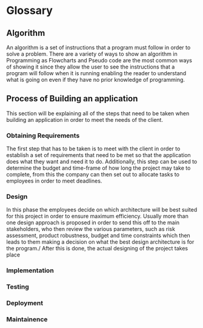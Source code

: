 # Glossary

## Algorithm

An algorithm is a set of instructions that a program must follow in order to solve a problem. There are a variety of ways to show an algorithm in Programming as Flowcharts and Pseudo code are the most common ways of showing it since they allow the user to see the instructions that a program will follow when it is running enabling the reader to understand what is going on even if they have no prior knowledge of programming.
## Process of Building an application
This section will be explaining all of the steps that need to be taken when building an application in order to meet the needs of the client.
### Obtaining Requirements
The first step that has to be taken is to meet with the client in order to establish a set of requirements that need to be met so that the application does what they want and need it to do. Additionally, this step can be used to determine the budget and time-frame of how long the project may take to complete, from this the company can then set out to allocate tasks to employees in order to meet deadlines.
### Design
In this phase the employees decide on which architecture will be best suited for this project in order to ensure maximum efficiency. Usually more than one design approach is proposed in order to send this off to the main stakeholders, who then review the various parameters, such as risk assessment, product robustness, budget and time constraints which then leads to them making a decision on what the best design architecture is for the program./
After this is done, the actual designing of the project takes place
### Implementation
### Testing
### Deployment
### Maintainence
